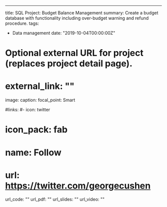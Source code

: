 ---
title: SQL Project: Budget Balance Management
summary: Create a budget database with functionality including over-budget warning and refund procedure.
tags:
- Data management
date: "2019-10-04T00:00:00Z"

# Optional external URL for project (replaces project detail page).
# external_link: ""

image:
  caption: 
  focal_point: Smart

#links:
#- icon: twitter
#  icon_pack: fab
#  name: Follow
#  url: https://twitter.com/georgecushen
url_code: ""
url_pdf: ""
url_slides: ""
url_video: ""
